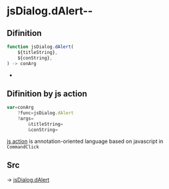 # jsDialog.dAlert--

## Difinition

```js.js
function jsDialog.dAlert(
	${titleString},
	${conString},
) -> conArg
```

- 


## Difinition by js action

```js.js
var=conArg
	?func=jsDialog.dAlert
	?args=
		&titleString=
		&conString=
```

[js action](#) is annotation-oriented language based on javascript in `CommandClick`



## Src

-> [jsDialog.dAlert](https://github.com/puutaro/CommandClick/blob/master/app/src/main/java/com/puutaro/commandclick/fragment_lib/terminal_fragment/js_interface/dialog/JsDialog.kt#L392)


